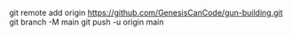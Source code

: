 git remote add origin https://github.com/GenesisCanCode/gun-building.git
git branch -M main
git push -u origin main
